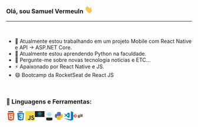 ### Olá, sou Samuel Vermeuln <img src="https://github.com/samuelvermeuln/samuelvermeuln/blob/main/Assets/Hi.gif" width="22px">

---

<br />

- 🔭 Atualmente estou trabalhando em um projeto Mobile com React Native e API -> ASP.NET Core.
- 🌱 Atualmente estou aprendendo Python na faculdade.
- 💬 Pergunte-me sobre novas tecnologia noticias e ETC...
- ⚡ Apaixonado por React Native e JS.
- 😄 Bootcamp da RocketSeat de React JS

<br />

### 🧰 Linguagens e Ferramentas:

<img align="left" alt="HTML5" width="26px" src="https://github.com/samuelvermeuln/samuelvermeuln/blob/main/Assets/html.png" />
<img align="left" alt="CSS3" width="26px" src="https://github.com/samuelvermeuln/samuelvermeuln/blob/main/Assets/css.png" />
<img align="left" alt="JavaScript" width="26px" src="https://github.com/samuelvermeuln/samuelvermeuln/blob/main/Assets/javascript.png" />

<img align="left" alt="ReactNative" width="26px" src="https://github.com/samuelvermeuln/samuelvermeuln/blob/main/Assets/reactnative.png" />
<img align="left" alt="ReactJs" width="26px" src="https://github.com/samuelvermeuln/samuelvermeuln/blob/main/Assets/reactjs.png" />

<img align="left" alt="Python" width="26px" src="https://github.com/samuelvermeuln/samuelvermeuln/blob/main/Assets/python.png" />
<img align="left" alt="Visual Studio Code" width="26px" src="https://github.com/samuelvermeuln/samuelvermeuln/blob/main/Assets/visual-studio-code.png" />
<img align="left" alt="Git" width="26px" src="https://github.com/samuelvermeuln/samuelvermeuln/blob/main/Assets/git.png" />

<br />
<br />
